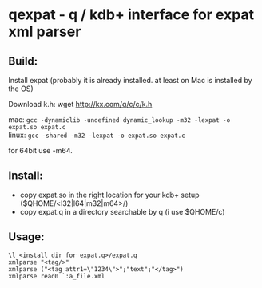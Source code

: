 qexpat - q / kdb+ interface for expat xml parser
======

Build:
------

Install expat (probably it is already installed. at least on Mac is installed by the OS)  

Download k.h: wget http://kx.com/q/c/c/k.h

mac: `gcc -dynamiclib -undefined dynamic_lookup -m32 -lexpat -o expat.so expat.c`  
linux: `gcc -shared -m32 -lexpat -o expat.so expat.c`  

for 64bit use -m64.  

Install:
------

- copy expat.so in the right location for your kdb+ setup ($QHOME/&lt;l32|l64|m32|m64&gt;/)
- copy expat.q in a directory searchable by q (i use $QHOME/c)

Usage:
------
```
\l <install dir for expat.q>/expat.q  
xmlparse "<tag/>"  
xmlparse ("<tag attr1=\"1234\">";"text";"</tag>")  
xmlparse read0 `:a_file.xml
```
